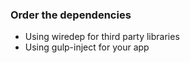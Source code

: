 ### Order the dependencies

* Using wiredep for third party libraries 
* Using gulp-inject for your app